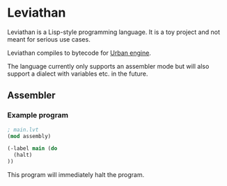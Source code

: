 # Leviathan

Leviathan is a Lisp-style programming language.
It is a toy project and not meant for serious use cases.

Leviathan compiles to bytecode for [Urban engine](https://github.com/sqyyy-jar/urban-engine/).

The language currently only supports an assembler mode but will also support a dialect with variables etc. in the future.

## Assembler

### Example program

```clj
; main.lvt
(mod assembly)

(-label main (do
  (halt)
))
```

This program will immediately halt the program.

